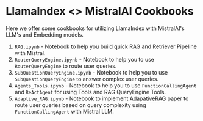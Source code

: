 # LlamaIndex <> MistralAI Cookbooks

Here we offer some cookbooks for utilizing LlamaIndex with MistralAI's LLM's and Embedding models.

1. `RAG.ipynb` - Notebook to help you build quick RAG and Retriever Pipeline with Mistral.
2. `RouterQueryEngine.ipynb` - Notebook to help you to use `RouterQueryEngine` to route user queries.
3. `SubQuestionQueryEngine.ipynb` - Notebook to help you to use `SubQuestionQueryEngine` to answer complex user queries.
4. `Agents_Tools.ipynb` - Notebook to help you to use `FunctionCallingAgent` and `ReActAgent` for using Tools and RAG QueryEngine Tools.
5. `Adaptive_RAG.ipynb` - Notebook to implement [AdapativeRAG](https://arxiv.org/abs/2403.14403) paper to route user queries based on query complexity using `FunctionCallingAgent` with Mistral LLM.






